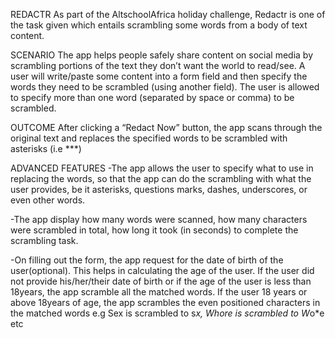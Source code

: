 REDACTR
As part of the AltschoolAfrica holiday challenge, Redactr is one of the task given which entails scrambling some words from a body of text content.


SCENARIO
The app helps people safely share content on social media by scrambling portions of the text they don’t want the world to read/see. A user will write/paste some content into a form field and then specify the words they need to be scrambled (using another field). The user is allowed to specify more than one word (separated by space or comma) to be scrambled.


OUTCOME
After clicking a “Redact Now” button, the app scans through the original text and replaces the specified words to be scrambled with asterisks (i.e ***)


ADVANCED FEATURES
-The app allows the user to specify what to use in replacing the words, so that the app can do the scrambling with what the user provides, be it asterisks, questions marks, dashes, underscores, or even other words.

-The app display how many words were scanned, how many characters were scrambled in total, how long it took (in seconds) to complete the scrambling task.

-On filling out the form, the app request for the date of birth of the user(optional). This helps in calculating the age of the user. If the user did not provide his/her/their date of birth or if the age of the user is less than 18years, the app scramble all the matched words. If the user 18 years or above 18years of age, the app scrambles the even positioned characters in the matched words e.g Sex is scrambled to s*x, Whore is scrambled to W*o*e etc

